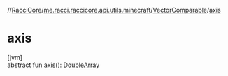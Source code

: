 //[RacciCore](../../../index.md)/[me.racci.raccicore.api.utils.minecraft](../index.md)/[VectorComparable](index.md)/[axis](axis.md)

# axis

[jvm]\
abstract fun [axis](axis.md)(): [DoubleArray](https://kotlinlang.org/api/latest/jvm/stdlib/kotlin/-double-array/index.html)
